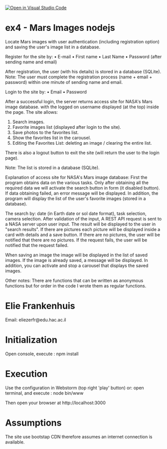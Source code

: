 [![Open in Visual Studio Code](https://classroom.github.com/assets/open-in-vscode-f059dc9a6f8d3a56e377f745f24479a46679e63a5d9fe6f495e02850cd0d8118.svg)](https://classroom.github.com/online_ide?assignment_repo_id=6632747&assignment_repo_type=AssignmentRepo)
# ex4 - Mars Images nodejs 
Locate Mars images with user authentication (including registration option) and saving the user's image list in a database.

Register for the site by:
• E-mail
• First name
• Last Name
• Password (after sending name and email)

After registration, the user (with his details) is stored in a database (SQLite).
Note: The user must complete the registration process (name + email + password) within one minute of sending name and email.

Login to the site by:
• Email
• Password

After a successful login, the server returns access site for NASA's Mars image database. with the logged on username displayed (at the top) inside the page.
The site allows:
1. Search images.
2. Favorite images list (displayed after login to the site).
3. Save photos to the favorites list.
4. Show the favorites  list in the carousel.
5. Editing the Favorites List:
   deleting an image / clearing the entire list.

There is also a logout button to exit the site (will return the user to the login page).

Note: The list is stored in a database (SQLite).

Explanation of access site for NASA's Mars image database:
First the program obtains data on the various tasks.
Only after obtaining all the required data we will activate the search button in form (it disabled button).
If data obtaining failed, an error message will be displayed.
In addition, the program will display the list of the user's favorite images (stored in a database).

The search by: date (in Earth date or sol date format), task selection, camera selection.
After validation of the input, A REST API request is sent to a NASA server upon user input.
The result will be displayed to the user in "search results".
If there are pictures each picture will be displayed inside a card with details and a save button.
If there are no pictures, the user will be notified that there are no pictures.
If the request fails, the user will be notified that the request failed.

When saving an image the image will be displayed in the list of saved images.
If the image is already saved, a message will be displayed.
In addition, you can activate and stop a carousel that displays the saved images.

Other notes:
There are functions that can be written as anonymous functions but for order in the code I wrote them as regular functions.

<h1>Elie Frankenhuis</h1>
<p>Email: eliezerfr@edu.hac.ac.il</p>

<h1>Initialization</h1>
<p>
Open console, execute : npm install
</p>
<h1>Execution</h1>
<p>Use the configuration in Webstorm (top right 'play' button) or: open terminal,
and execute : node bin/www
</p>
<p>
Then open your browser at http://localhost:3000
</p>
<h1>Assumptions</h1>
<p>
  The site use bootstap CDN therefore assumes an internet connection is available.
</p>
